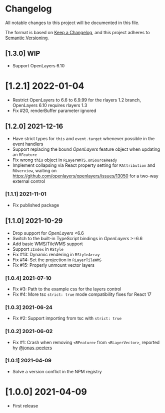 # Changelog

All notable changes to this project will be documented in this file.

The format is based on [Keep a Changelog](https://keepachangelog.com/en/1.0.0/),
and this project adheres to [Semantic Versioning](https://semver.org/spec/v2.0.0.html).

## [1.3.0] WIP
 * Support OpenLayers 6.10

# [1.2.1] 2022-01-04
 * Restrict OpenLayers to 6.6 to 6.9.99 for the rlayers 1.2 branch, OpenLayers 6.10 requires rlayers 1.3
 * Fix #20, renderBuffer parameter ignored

## [1.2.0] 2021-12-16

* Have strict types for `this` and `event.target` whenever possible in the event handlers
* Support replacing the bound *OpenLayers* feature object when updating an `RFeature`
* Fix wrong `this` object in `RLayerWMTS.onSourceReady`
* Implement collapsing via React property setting for `RAttribution` and `ROverview`, waiting on <https://github.com/openlayers/openlayers/issues/13050> for a two-way external control

### [1.1.1] 2021-11-01

* Fix published package

## [1.1.0] 2021-10-29

* Drop support for *OpenLayers* <6.6
* Switch to the built-in TypeScript bindings in *OpenLayers* >=6.6
* Add basic WMS/TileWMS support
* Support `zIndex` in `RStyle`
* Fix #13: Dynamic rendering in `RStyleArray`
* Fix #14: Set the projection in `RLayerTileWMS`
* Fix #15: Properly unmount vector layers

### [1.0.4] 2021-07-10

* Fix #3: Path to the example css for the layers control
* Fix #4: More tsc `strict: true` mode compatibility fixes for React 17

### [1.0.3] 2021-06-24

* Fix #2: Support importing from tsc with `strict: true`

### [1.0.2] 2021-06-02

* Fix #1: Crash when removing `<RFeature>` from `<RLayerVector>`, reported by [@jonas-peeters](https://github.com/jonas-peeters)

### [1.0.1] 2021-04-09

* Solve a version conflict in the NPM registry

# [1.0.0] 2021-04-09

* First release